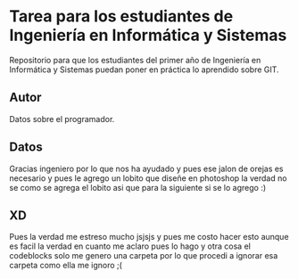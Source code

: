 # Tarea para los estudiantes de Ingeniería en Informática y Sistemas
 Repositorio para que los estudiantes del primer año de Ingeniería en Informática y Sistemas puedan poner en práctica lo aprendido sobre GIT.

## Autor
Datos sobre el programador.

## Datos
Gracias ingeniero por lo que nos ha ayudado y pues ese jalon de orejas es necesario y pues le agrego un lobito que diseñe en photoshop
la verdad no se como se agrega el lobito asi que para la siguiente si se lo agrego :)

## XD
Pues la verdad me estreso mucho jsjsjs y pues me costo hacer esto aunque es facil la verdad en cuanto me aclaro pues lo hago
y otra cosa el codeblocks solo me genero una carpeta por lo que procedi a ignorar esa carpeta como ella me ignoro ;(
